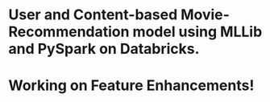 #  User and Content-based Movie-Recommendation model using MLLib and PySpark on Databricks. 

# Working on Feature Enhancements!
